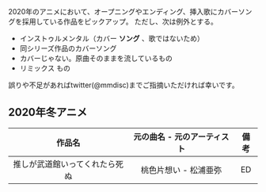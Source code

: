 2020年のアニメにおいて、オープニングやエンディング、挿入歌にカバーソングを採用している作品をピックアップ。
ただし、次は例外とする。

- インストゥルメンタル（カバー **ソング** 、歌ではないため）
- 同シリーズ作品のカバーソング
- カバーじゃない。原曲そのままを流しているもの
- リミックス もの

誤りや不足があればtwitter(@mmdisc)までご指摘いただければ幸いです。

## 2020年冬アニメ

|作品名|元の曲名 - 元のアーティスト|備考|
|:-:|:-:|:-:|
|推しが武道館いってくれたら死ぬ|桃色片想い - 松浦亜弥|ED|
